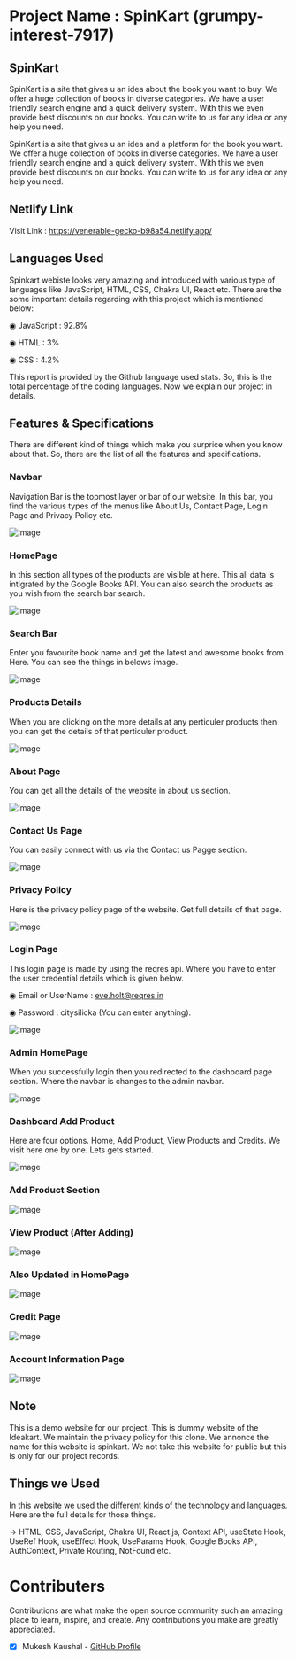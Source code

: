 # Project Name : SpinKart (grumpy-interest-7917)

## SpinKart

SpinKart is a site that gives u an idea about the book you want to buy. We offer a huge collection of books in diverse categories. We have a user friendly search engine and a quick delivery system. With this we even provide best discounts on our books. You can write to us for any idea or any help you need.

SpinKart is a site that gives u an idea and a platform for the book you want. We offer a huge collection of books in diverse categories. We have a user friendly search engine and a quick delivery system. With this we even provide best discounts on our books. You can write to us for any idea or any help you need.

## Netlify Link

Visit Link : https://venerable-gecko-b98a54.netlify.app/

## Languages Used

Spinkart webiste looks very amazing and introduced with various type of languages like JavaScript, HTML, CSS, Chakra UI, React etc. There are the some important details regarding with this project which is mentioned below:

◉ JavaScript : 92.8%

◉ HTML : 3%

◉ CSS : 4.2%

This report is provided by the Github language used stats. So, this is the total percentage of the coding languages. Now we explain our project in details.

## Features & Specifications

There are different kind of things which make you surprice when you know about that. So, there are the list of all the features and specifications.

### Navbar 

Navigation Bar is the topmost layer or bar of our website. In this bar, you find the various types of the menus like About Us, Contact Page, Login Page and Privacy Policy etc.

![image](https://user-images.githubusercontent.com/97522154/201515008-7d965b4f-6cb7-4d37-ac45-0cb64e535f25.png)

### HomePage 

In this section all types of the products are visible at here. This all data is intigrated by the Google Books API. You can also search the products as you wish from the search bar search.

![image](https://user-images.githubusercontent.com/97522154/201515068-aee4b588-030a-488e-b96f-de76adecb387.png)

### Search Bar

Enter you favourite book name and get the latest and awesome books from Here. You can see the things in belows image.

![image](https://user-images.githubusercontent.com/97522154/201515110-b87dd242-ce92-4392-a5de-fcaa30b2ce3d.png)

### Products Details

When you are clicking on the more details at any perticuler products then you can get the details of that perticuler product.

![image](https://user-images.githubusercontent.com/97522154/201515165-dbfdfffe-2e09-47bf-a4b3-ca92efaac2fa.png)

### About Page

You can get all the details of the website in about us section.

![image](https://user-images.githubusercontent.com/97522154/201515200-c9792444-3b14-4e26-9f15-0af7ae36c733.png)

### Contact Us Page

You can easily connect with us via the Contact us Pagge section.

![image](https://user-images.githubusercontent.com/97522154/201515228-96cef566-bbaa-48a2-aaa6-5bfbd6ac066e.png)

### Privacy Policy 

Here is the privacy policy page of the website. Get full details of that page.

![image](https://user-images.githubusercontent.com/97522154/201515255-e7fd9f66-174c-440c-b1d2-6ec5ba566c05.png)

### Login Page

This login page is made by using the reqres api. Where you have to enter the user credential details which is given below.

◉  Email or UserName : eve.holt@reqres.in

◉ Password : citysilicka (You can enter anything).

![image](https://user-images.githubusercontent.com/97522154/201515336-34de46d5-bf2e-4afb-91f0-55643e0c2a46.png)

### Admin HomePage

When you successfully login then you redirected to the dashboard page section. Where the navbar is changes to the admin navbar.

![image](https://user-images.githubusercontent.com/97522154/201515438-092fe453-5aeb-4664-a1e9-5e30da955e25.png)

### Dashboard Add Product

Here are four options. Home, Add Product, View Products and Credits. We visit here one by one. Lets gets started.

![image](https://user-images.githubusercontent.com/97522154/201515489-7c82787a-a9c1-42eb-a1f4-91ffd939a5a2.png)

### Add Product Section 

![image](https://user-images.githubusercontent.com/97522154/201515530-0585e94e-a922-4182-866e-f5f1b64fce71.png)

### View Product (After Adding)

![image](https://user-images.githubusercontent.com/97522154/201515564-9bbddf10-45d5-4121-be8d-1da3c1c7f3be.png)

### Also Updated in HomePage

![image](https://user-images.githubusercontent.com/97522154/201515578-ba0a2892-6ebe-4dca-9cb8-c9ea99140c8a.png)

### Credit Page 

![image](https://user-images.githubusercontent.com/97522154/201515602-ccae3f0c-81a1-4d22-8131-b029ef63b33f.png)

### Account Information Page

![image](https://user-images.githubusercontent.com/97522154/201515633-d6b7af7f-93e7-4952-8bf3-cb3618418280.png)

## Note

This is a demo website for our project. This is dummy website of the Ideakart. We maintain the privacy policy for this clone. We annonce the name for this website is spinkart. We not take this website for public but this is only for our project records.

## Things we Used

In this website we used the different kinds of the technology and languages. Here are the full details for those things.

→ HTML, CSS, JavaScript, Chakra UI, React.js, Context API, useState Hook, UseRef Hook, useEffect Hook, UseParams Hook, Google Books API, AuthContext, Private Routing, NotFound etc.

 # Contributers
 
 Contributions are what make the open source community such an amazing place to learn, inspire, and create. Any contributions you make are greatly appreciated.

- [x] Mukesh Kaushal - [GitHub Profile](https://github.com/imukeshkaushal) 
  
  
